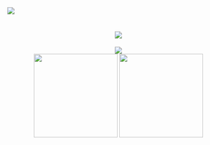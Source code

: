 <!-- ### Hi there 👋 -->
<div align="left"> <img src="https://komarev.com/ghpvc/?username=F6JO" /> </div>

<h1 align="center"> <a href="https://sunguoqi.com/"> <img src="https://readme-typing-svg.herokuapp.com/?lines=Hello,%20Welcome👏;Hope%20to%20know%20you!😄&center=true&size=27"> </a> </h1>

<div align="center"><img src="https://cdn.jsdelivr.net/gh/sun0225SUN/sun0225SUN/contribution-snake/github-contribution-grid-snake.svg" /></div>
<div align="center">

  <img height="190px" src="https://github-readme-stats.vercel.app/api?username=F6JO&show_icons=true&theme=tokyonight" />

  <img height="190px" src="https://github-readme-stats.vercel.app/api/top-langs/?username=F6JO&hide_title=true&hide_border=false&layout=compact&langs_count=6&text_color=&icon_color=&theme=tokyonight" />
</div>









<!--
**F6JO/F6JO** is a ✨ _special_ ✨ repository because its `README.md` (this file) appears on your GitHub profile.

Here are some ideas to get you started:

- 🔭 I’m currently working on ...
- 🌱 I’m currently learning ...
- 👯 I’m looking to collaborate on ...
- 🤔 I’m looking for help with ...
- 💬 Ask me about ...
- 📫 How to reach me: ...
- 😄 Pronouns: ...
- ⚡ Fun fact: ...
-->
